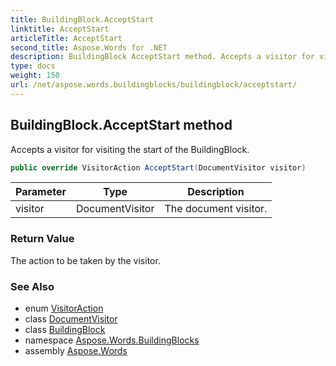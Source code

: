 ```yaml
---
title: BuildingBlock.AcceptStart
linktitle: AcceptStart
articleTitle: AcceptStart
second_title: Aspose.Words for .NET
description: BuildingBlock AcceptStart method. Accepts a visitor for visiting the start of the BuildingBlock in C#.
type: docs
weight: 150
url: /net/aspose.words.buildingblocks/buildingblock/acceptstart/
---
```

## BuildingBlock.AcceptStart method

Accepts a visitor for visiting the start of the BuildingBlock.

```csharp
public override VisitorAction AcceptStart(DocumentVisitor visitor)
```

| Parameter | Type | Description |
| --- | --- | --- |
| visitor | DocumentVisitor | The document visitor. |

### Return Value

The action to be taken by the visitor.

### See Also

* enum [VisitorAction](../../../aspose.words/visitoraction/)
* class [DocumentVisitor](../../../aspose.words/documentvisitor/)
* class [BuildingBlock](../)
* namespace [Aspose.Words.BuildingBlocks](../../../aspose.words.buildingblocks/)
* assembly [Aspose.Words](../../../)
